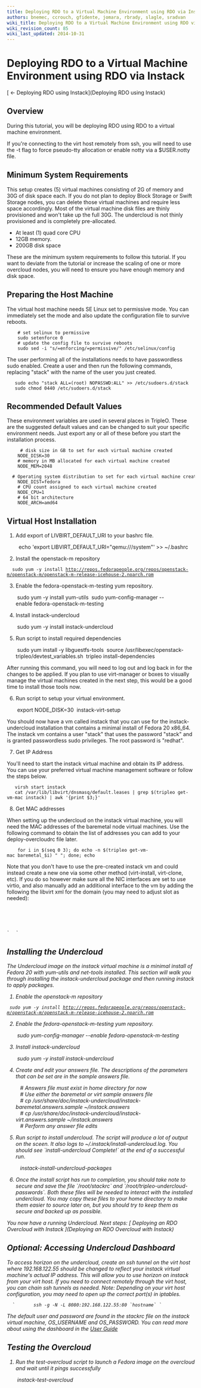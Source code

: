 ```yaml
---
title: Deploying RDO to a Virtual Machine Environment using RDO via Instack
authors: bnemec, ccrouch, gfidente, jomara, rbrady, slagle, sradvan
wiki_title: Deploying RDO to a Virtual Machine Environment using RDO via Instack
wiki_revision_count: 85
wiki_last_updated: 2014-10-31
---
```


# Deploying RDO to a Virtual Machine Environment using RDO via Instack

[ ← Deploying RDO using Instack](Deploying RDO using Instack)

## Overview

During this tutorial, you will be deploying RDO using RDO to a virtual machine environment.

If you're connecting to the virt host remotely from ssh, you will need to use the -t flag to force pseudo-tty allocation or enable notty via a $USER.notty file.

## Minimum System Requirements

This setup creates (5) virtual machines consisting of 2G of memory and 30G of disk space each. If you do not plan to deploy Block Storage or Swift Storage nodes, you can delete those virtual machines and require less space accordingly. Most of the virtual machine disk files are thinly provisioned and won't take up the full 30G. The undercloud is not thinly provisioned and is completely pre-allocated.

*   At least (1) quad core CPU
*   12GB memory.
*   200GB disk space

These are the minimum system requirements to follow this tutorial. If you want to deviate from the tutorial or increase the scaling of one or more overcloud nodes, you will need to ensure you have enough memory and disk space.

## Preparing the Host Machine

The virtual host machine needs SE Linux set to permissive mode. You can immediately set the mode and also update the configuration file to survive reboots.

        # set selinux to permissive
        sudo setenforce 0
        # update the config file to survive reboots
        sudo sed -i "s/=enforcing/=permissive/" /etc/selinux/config

The user performing all of the installations needs to have passwordless sudo enabled. Create a user and then run the following commands, replacing "stack" with the name of the user you just created.

       sudo echo "stack ALL=(root) NOPASSWD:ALL" >> /etc/sudoers.d/stack
       sudo chmod 0440 /etc/sudoers.d/stack

## Recommended Default Values

These environment variables are used in several places in TripleO. These are the suggested default values and can be changed to suit your specific environment needs. Just export any or all of these before you start the installation process.

         # disk size in GB to set for each virtual machine created
        NODE_DISK=30
        # memory in MB allocated for each virtual machine created
        NODE_MEM=2048
        # Operating system distribution to set for each virtual machine created
        NODE_DIST=fedora
        # CPU count assigned to each virtual machine created
        NODE_CPU=1
        # 64 bit architecture
        NODE_ARCH=amd64

## Virtual Host Installation

1. Add export of LIVBIRT_DEFAULT_URI to your bashrc file.

        echo 'export LIBVIRT_DEFAULT_URI="qemu:///system"' >> ~/.bashrc

2. Install the openstack-m repository

`  sudo yum -y install `[`http://repos.fedorapeople.org/repos/openstack-m/openstack-m/openstack-m-release-icehouse-2.noarch.rpm`](http://repos.fedorapeople.org/repos/openstack-m/openstack-m/openstack-m-release-icehouse-2.noarch.rpm)

3. Enable the fedora-openstack-m-testing yum repository.

       sudo yum -y install yum-utils
       sudo yum-config-manager --enable fedora-openstack-m-testing

4. Install instack-undercloud

       sudo yum -y install instack-undercloud

5. Run script to install required dependencies

       sudo yum install -y libguestfs-tools
       source /usr/libexec/openstack-tripleo/devtest_variables.sh
       tripleo install-dependencies

After running this command, you will need to log out and log back in for the changes to be applied. If you plan to use virt-manager or boxes to visually manage the virtual machines created in the next step, this would be a good time to install those tools now.

6. Run script to setup your virtual environment.

       export NODE_DISK=30
       instack-virt-setup

You should now have a vm called instack that you can use for the instack-undercloud installation that contains a minimal install of Fedora 20 x86_64. The instack vm contains a user "stack" that uses the password "stack" and is granted passwordless sudo privileges. The root password is "redhat".

7. Get IP Address

You'll need to start the instack virtual machine and obtain its IP address. You can use your preferred virtual machine management software or follow the steps below.

       virsh start instack
       cat /var/lib/libvirt/dnsmasq/default.leases | grep $(tripleo get-vm-mac instack) | awk '{print $3;}'

8. Get MAC addresses

When setting up the undercloud on the instack virtual machine, you will need the MAC addresses of the baremetal node virtual machines. Use the following command to obtain the list of addresses you can add to your deploy-overcloudrc file later.

        for i in $(seq 0 3); do echo -n $(tripleo get-vm-mac baremetal_$i) " "; done; echo

Note that you don't have to use the pre-created instack vm and could instead create a new one via some other method (virt-install, virt-clone, etc). If you do so however make sure all the NIC interfaces are set to use virtio, and also manually add an additional interface to the vm by adding the following the libvirt xml for the domain (you may need to adjust slot as needed):

`     `<interface type='network'>
             

`       `<model type='virtio'/>
             

<address type='pci' domain='0x0000' bus='0x00' slot='0x09' function='0x0'/>
`     `</interface>

## Installing the Undercloud

The Undercloud image on the instack virtual machine is a minimal install of Fedora 20 with yum-utils and net-tools installed. This section will walk you through installing the instack-undercloud package and then running instack to apply packages.

1. Enable the openstack-m repository

` sudo yum -y install `[`http://repos.fedorapeople.org/repos/openstack-m/openstack-m/openstack-m-release-icehouse-2.noarch.rpm`](http://repos.fedorapeople.org/repos/openstack-m/openstack-m/openstack-m-release-icehouse-2.noarch.rpm)

2. Enable the fedora-openstack-m-testing yum repository.

       sudo yum-config-manager --enable fedora-openstack-m-testing

3. Install instack-undercloud

       sudo yum -y install instack-undercloud

4. Create and edit your answers file. The descriptions of the parameters that can be set are in the sample answers file.

         # Answers file must exist in home directory for now
         # Use either the baremetal or virt sample answers file
         # cp /usr/share/doc/instack-undercloud/instack-baremetal.answers.sample ~/instack.answers
         # cp /usr/share/doc/instack-undercloud/instack-virt.answers.sample ~/instack.answers
         # Perform any answer file edits

5. Run script to install undercloud. The script will produce a lot of output on the sceen. It also logs to ~/.instack/install-undercloud.log. You should see \`install-undercloud Complete!\` at the end of a successful run.

         instack-install-undercloud-packages

6. Once the install script has run to completion, you should take note to secure and save the file \`/root/stackrc\` and \`/root/tripleo-undercloud-passwords\`. Both these files will be needed to interact with the installed undercloud. You may copy these files to your home directory to make them easier to source later on, but you should try to keep them as secure and backed up as possible.

You now have a running Undercloud. Next steps: [ Deploying an RDO Overcloud with Instack ](Deploying an RDO Overcloud with Instack)

## Optional: Accessing Undercloud Dashboard

To access horizon on the undercloud, create an ssh tunnel on the virt host where 192.168.122.55 should be changed to reflect your instack virtual machine's actual IP address. This will allow you to use horizon on instack from your virt host. If you need to connect remotely through the virt host, you can chain ssh tunnels as needed. Note: Depending on your virt host configuration, you may need to open up the correct port(s) in iptables.

      `       ssh -g -N -L 8080:192.168.122.55:80 `hostname` `

The default user and password are found in the stackrc file on the instack virtual machine, OS_USERNAME and OS_PASSWORD. You can read more about using the dashboard in the [User Guide](http://docs.openstack.org/user-guide/content/log_in_dashboard.html)

## Testing the Overcloud

1. Run the test-overcloud script to launch a Fedora image on the overcloud and wait until it pings successfully

       instack-test-overcloud
